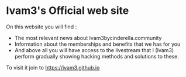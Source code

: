 # Ivam3's Official web site

On this website you will find :
- The most relevant news about Ivam3bycinderella.community
- Information about the memberships and benefits that we has for you
- And above all you will have access to the livestream that I (Ivam3) perform gradually showing hacking methods and solutions to these.

To visit it join to https://ivam3.github.io
